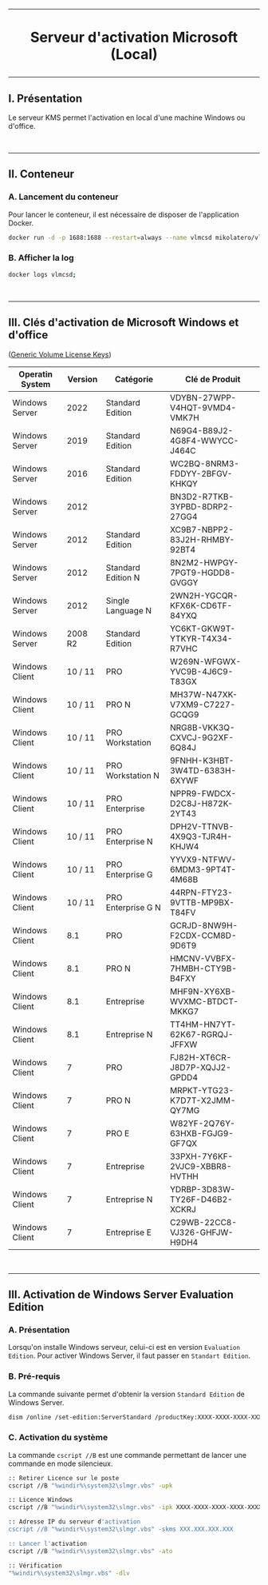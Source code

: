 ----------------------------------------------------------------------------------------------------------------------------------------------------------
# <p align='center'> Serveur d'activation Microsoft (Local) </p>

----------------------------------------------------------------------------------------------------------------------------------------------------------
## I. Présentation
Le serveur KMS permet l'activation en local d'une machine Windows ou d'office.

<br />

----------------------------------------------------------------------------------------------------------------------------------------------------------
## II. Conteneur
### A. Lancement du conteneur
Pour lancer le conteneur, il est nécessaire de disposer de l'application Docker.
```bash
docker run -d -p 1688:1688 --restart=always --name vlmcsd mikolatero/vlmcsd;
```
### B. Afficher la log
```bash
docker logs vlmcsd;
```

<br />

----------------------------------------------------------------------------------------------------------------------------------------------------------
## III. Clés d'activation de Microsoft Windows et d'office

([Generic Volume License Keys](https://learn.microsoft.com/en-us/windows-server/get-started/kms-client-activation-keys))

| Operatin System  | Version | Catégorie          | Clé de Produit                |  
| ---------------- | ------- | ------------------ | ----------------------------- |
| Windows Server   | 2022    | Standard Edition   | VDYBN-27WPP-V4HQT-9VMD4-VMK7H |
| Windows Server   | 2019    | Standard Edition   | N69G4-B89J2-4G8F4-WWYCC-J464C |
| Windows Server   | 2016    | Standard Edition   | WC2BQ-8NRM3-FDDYY-2BFGV-KHKQY |
| Windows Server   | 2012    |                    | BN3D2-R7TKB-3YPBD-8DRP2-27GG4 |
| Windows Server   | 2012    | Standard Edition   | XC9B7-NBPP2-83J2H-RHMBY-92BT4 |
| Windows Server   | 2012    | Standard Edition N | 8N2M2-HWPGY-7PGT9-HGDD8-GVGGY |
| Windows Server   | 2012    | Single Language  N | 2WN2H-YGCQR-KFX6K-CD6TF-84YXQ |
| Windows Server   | 2008 R2 | Standard Edition   | YC6KT-GKW9T-YTKYR-T4X34-R7VHC |
| Windows Client   | 10 / 11 | PRO                | W269N-WFGWX-YVC9B-4J6C9-T83GX |
| Windows Client   | 10 / 11 | PRO N              | MH37W-N47XK-V7XM9-C7227-GCQG9 |
| Windows Client   | 10 / 11 | PRO Workstation    | NRG8B-VKK3Q-CXVCJ-9G2XF-6Q84J |
| Windows Client   | 10 / 11 | PRO Workstation N  | 9FNHH-K3HBT-3W4TD-6383H-6XYWF |
| Windows Client   | 10 / 11 | PRO Enterprise     | NPPR9-FWDCX-D2C8J-H872K-2YT43 |
| Windows Client   | 10 / 11 | PRO Enterprise N   | DPH2V-TTNVB-4X9Q3-TJR4H-KHJW4 |
| Windows Client   | 10 / 11 | PRO Enterprise G   | YYVX9-NTFWV-6MDM3-9PT4T-4M68B |
| Windows Client   | 10 / 11 | PRO Enterprise G N | 44RPN-FTY23-9VTTB-MP9BX-T84FV |
| Windows Client   | 8.1     | PRO                | GCRJD-8NW9H-F2CDX-CCM8D-9D6T9 |
| Windows Client   | 8.1     | PRO N              | HMCNV-VVBFX-7HMBH-CTY9B-B4FXY |
| Windows Client   | 8.1     | Entreprise         | MHF9N-XY6XB-WVXMC-BTDCT-MKKG7 |
| Windows Client   | 8.1     | Entreprise N       | TT4HM-HN7YT-62K67-RGRQJ-JFFXW |
| Windows Client   | 7       | PRO                | FJ82H-XT6CR-J8D7P-XQJJ2-GPDD4 |
| Windows Client   | 7       | PRO N              | MRPKT-YTG23-K7D7T-X2JMM-QY7MG |
| Windows Client   | 7       | PRO E              | W82YF-2Q76Y-63HXB-FGJG9-GF7QX |
| Windows Client   | 7       | Entreprise         | 33PXH-7Y6KF-2VJC9-XBBR8-HVTHH |
| Windows Client   | 7       | Entreprise N       | YDRBP-3D83W-TY26F-D46B2-XCKRJ |
| Windows Client   | 7       | Entreprise E       | C29WB-22CC8-VJ326-GHFJW-H9DH4 |

<br />

----------------------------------------------------------------------------------------------------------------------------------------------------------
## III. Activation de Windows Server Evaluation Edition
### A. Présentation
Lorsqu'on installe Windows serveur, celui-ci est en version `Evaluation Edition`. Pour activer Windows Server, il faut passer en `Standart Edition`.

### B. Pré-requis
La commande suivante permet d'obtenir la version `Standard Edition` de Windows Server.
```bash
dism /online /set-edition:ServerStandard /productKey:XXXX-XXXX-XXXX-XXXX-XXXX /accepteula
```

### C. Activation du système
La commande `cscript //B` est une commande permettant de lancer une commande en mode silencieux.
```bash
:: Retirer Licence sur le poste
cscript //B "%windir%\system32\slmgr.vbs" -upk

:: Licence Windows
cscript //B "%windir%\system32\slmgr.vbs" -ipk XXXX-XXXX-XXXX-XXXX-XXXX

:: Adresse IP du serveur d'activation
cscript //B "%windir%\system32\slmgr.vbs" -skms XXX.XXX.XXX.XXX

:: Lancer l'activation
cscript //B "%windir%\system32\slmgr.vbs" -ato

:: Vérification
"%windir%\system32\slmgr.vbs" -dlv
```

<br />
